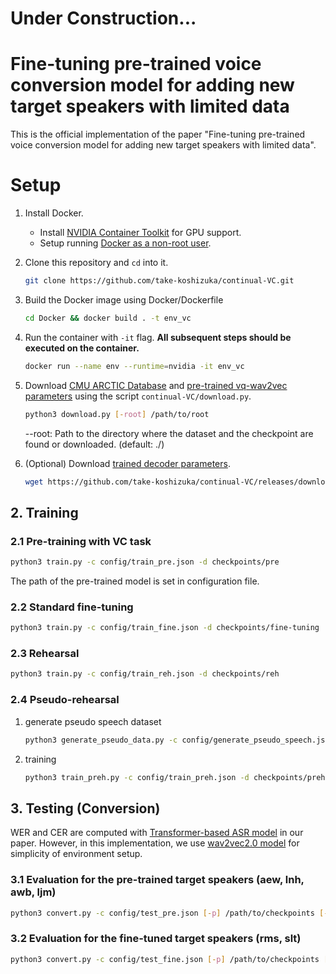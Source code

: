 # Under Construction...

# Fine-tuning pre-trained voice conversion model for adding new target speakers with limited data

This is the official implementation of the paper "Fine-tuning pre-trained voice conversion model for adding new target speakers with limited data".


# Setup

1. Install Docker.
   * Install [NVIDIA Container Toolkit](https://docs.nvidia.com/datacenter/cloud-native/container-toolkit/install-guide.html) for GPU support.
   * Setup running [Docker as a non-root user](https://docs.docker.com/engine/install/linux-postinstall/#manage-docker-as-a-non-root-user).

2. Clone this repository and `cd` into it.
    ```bash
    git clone https://github.com/take-koshizuka/continual-VC.git
    ```
3. Build the Docker image using Docker/Dockerfile
    ```bash
    cd Docker && docker build . -t env_vc
    ```
4. Run the container with `-it` flag. **All subsequent steps should be executed on the container.**
    ``` bash
    docker run --name env --runtime=nvidia -it env_vc
    ```

5. Download [CMU ARCTIC Database](http://www.festvox.org/cmu_arctic/) and [pre-trained vq-wav2vec parameters](https://github.com/pytorch/fairseq/tree/master/examples/wav2vec) using the script `continual-VC/download.py`.
    ```bash
    python3 download.py [-root] /path/to/root
    ```
    --root: Path to the directory where the dataset and the checkpoint are found or downloaded. (default: ./)

6. (Optional)  Download [trained decoder parameters](https://github.com/take-koshizuka/continual-VC/releases/tag/v1.0.0). 
    ```bash
    wget https://github.com/take-koshizuka/continual-VC/releases/download/v1.0.0/checkpoints.zip && unzip -u checkpoints.zip && rm checkpoints.zip
    ```

## 2. Training
### 2.1 Pre-training with VC task
```bash
python3 train.py -c config/train_pre.json -d checkpoints/pre
```

The path of the pre-trained model is set in configuration file.

### 2.2 Standard fine-tuning
```bash
python3 train.py -c config/train_fine.json -d checkpoints/fine-tuning
```

### 2.3 Rehearsal
```bash
python3 train.py -c config/train_reh.json -d checkpoints/reh
```

### 2.4 Pseudo-rehearsal
1. generate pseudo speech dataset
   ```bash
   python3 generate_pseudo_data.py -c config/generate_pseudo_speech.json -p checkpoints/pre/best-model.pt -d pseudo_speech
   ```

2. training 
    ```bash
    python3 train_preh.py -c config/train_preh.json -d checkpoints/preh
    ```

## 3. Testing (Conversion)
WER and CER are computed with  [Transformer-based ASR model](https://zenodo.org/record/3966501#.YP-znlMzZwo) in our paper. However, in this implementation, we use [wav2vec2.0 model](https://pytorch.org/audio/stable/models.html#wav2vec2-large-lv60k) for simplicity of environment setup.

### 3.1 Evaluation for the pre-trained target speakers (aew, lnh, awb, ljm)
```bash
python3 convert.py -c config/test_pre.json [-p] /path/to/checkpoints [-d] /path/to/output_dir
```

### 3.2 Evaluation for the fine-tuned target speakers (rms, slt)
```bash
python3 convert.py -c config/test_fine.json [-p] /path/to/checkpoints [-d] /path/to/output_dir
```

